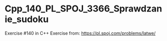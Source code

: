 # Cpp_140_PL_SPOJ_3366_Sprawdzanie_sudoku
Exercise #140 in C++
Exercise from: https://pl.spoj.com/problems/latwe/
